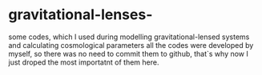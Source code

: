 # gravitational-lenses-
some codes, which I used during modelling gravitational-lensed systems and calculating cosmological parameters 
all the codes were developed by myself, so there was no need to commit them to github, that`s why now I just droped the most importatnt of them here.
